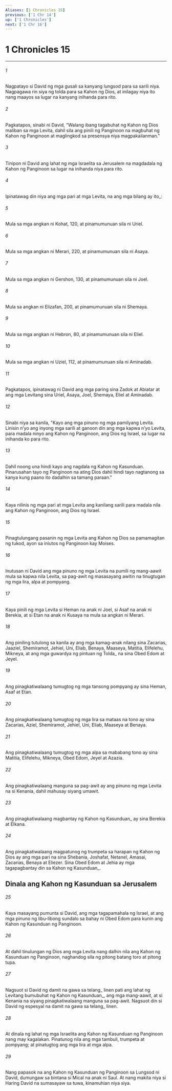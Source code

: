 ```yaml
---
Aliases: [1 Chronicles 15]
previous: ['1 Chr 14']
up: ['1 Chronicles']
next: ['1 Chr 16']
---
```

# 1 Chronicles 15

***






















###### 1 










Nagpatayo si David ng mga gusali sa kanyang lungsod para sa sarili niya. Nagpagawa rin siya ng tolda para sa Kahon ng Dios, at inilagay niya ito nang maayos sa lugar na kanyang inihanda para rito. 





















###### 2 










Pagkatapos, sinabi ni David, "Walang ibang tagabuhat ng Kahon ng Dios maliban sa mga Levita, dahil sila ang pinili ng Panginoon na magbuhat ng Kahon ng Panginoon at maglingkod sa presensya niya magpakailanman." 





















###### 3 










Tinipon ni David ang lahat ng mga Israelita sa Jerusalem na magdadala ng Kahon ng Panginoon sa lugar na inihanda niya para rito. 





















###### 4 










Ipinatawag din niya ang mga pari at mga Levita, na ang mga bilang ay ito_: 





















###### 5 










Mula sa mga angkan ni Kohat, 120, at pinamumunuan sila ni Uriel. 





















###### 6 










Mula sa mga angkan ni Merari, 220, at pinamumunuan sila ni Asaya. 





















###### 7 










Mula sa mga angkan ni Gershon, 130, at pinamumunuan sila ni Joel. 





















###### 8 










Mula sa angkan ni Elizafan, 200, at pinamumunuan sila ni Shemaya. 





















###### 9 










Mula sa mga angkan ni Hebron, 80, at pinamumunuan sila ni Eliel. 





















###### 10 










Mula sa mga angkan ni Uziel, 112, at pinamumunuan sila ni Aminadab. 





















###### 11 










Pagkatapos, ipinatawag ni David ang mga paring sina Zadok at Abiatar at ang mga Levitang sina Uriel, Asaya, Joel, Shemaya, Eliel at Aminadab. 





















###### 12 










Sinabi niya sa kanila, "Kayo ang mga pinuno ng mga pamilyang Levita. Linisin nʼyo ang inyong mga sarili at ganoon din ang mga kapwa nʼyo Levita, para madala ninyo ang Kahon ng Panginoon, ang Dios ng Israel, sa lugar na inihanda ko para rito. 





















###### 13 










Dahil noong una hindi kayo ang nagdala ng Kahon ng Kasunduan. Pinarusahan tayo ng Panginoon na ating Dios dahil hindi tayo nagtanong sa kanya kung paano ito dadalhin sa tamang paraan." 





















###### 14 










Kaya nilinis ng mga pari at mga Levita ang kanilang sarili para madala nila ang Kahon ng Panginoon, ang Dios ng Israel. 





















###### 15 










Pinagtulungang pasanin ng mga Levita ang Kahon ng Dios sa pamamagitan ng tukod, ayon sa iniutos ng Panginoon kay Moises. 





















###### 16 










Inutusan ni David ang mga pinuno ng mga Levita na pumili ng mang-aawit mula sa kapwa nila Levita, sa pag-awit ng masasayang awitin na tinugtugan ng mga lira, alpa at pompyang. 





















###### 17 










Kaya pinili ng mga Levita si Heman na anak ni Joel, si Asaf na anak ni Berekia, at si Etan na anak ni Kusaya na mula sa angkan ni Merari. 





















###### 18 










Ang piniling tutulong sa kanila ay ang mga kamag-anak nilang sina Zacarias, Jaaziel, Shemiramot, Jehiel, Uni, Eliab, Benaya, Maaseya, Matitia, Elifelehu, Mikneya, at ang mga guwardya ng pintuan ng Tolda_ na sina Obed Edom at Jeyel. 





















###### 19 










Ang pinagkatiwalaang tumugtog ng mga tansong pompyang ay sina Heman, Asaf at Etan. 





















###### 20 










Ang pinagkatiwalaang tumugtog ng mga lira sa mataas na tono ay sina Zacarias, Aziel, Shemiramot, Jehiel, Uni, Eliab, Maaseya at Benaya. 





















###### 21 










Ang pinagkatiwalaang tumugtog ng mga alpa sa mababang tono ay sina Matitia, Elifelehu, Mikneya, Obed Edom, Jeyel at Azazia. 





















###### 22 










Ang pinagkatiwalaang manguna sa pag-awit ay ang pinuno ng mga Levita na si Kenania, dahil mahusay siyang umawit. 





















###### 23 










Ang pinagkatiwalaang magbantay ng Kahon ng Kasunduan_ ay sina Berekia at Elkana. 





















###### 24 










Ang pinagkatiwalaang magpatunog ng trumpeta sa harapan ng Kahon ng Dios ay ang mga pari na sina Shebania, Joshafat, Netanel, Amasai, Zacarias, Benaya at Eliezer. Sina Obed Edom at Jehia ay mga tagapagbantay din sa Kahon ng Kasunduan_.

## Dinala ang Kahon ng Kasunduan sa Jerusalem 





















###### 25 










Kaya masayang pumunta si David, ang mga tagapamahala ng Israel, at ang mga pinuno ng libu-libong sundalo sa bahay ni Obed Edom para kunin ang Kahon ng Kasunduan ng Panginoon. 





















###### 26 










At dahil tinulungan ng Dios ang mga Levita nang dalhin nila ang Kahon ng Kasunduan ng Panginoon, naghandog sila ng pitong batang toro at pitong tupa. 





















###### 27 










Nagsuot si David ng damit na gawa sa telang_ linen pati ang lahat ng Levitang bumubuhat ng Kahon ng Kasunduan_, ang mga mang-aawit, at si Kenania na siyang pinagkatiwalaang manguna sa pag-awit. Nagsuot din si David ng espesyal na damit na gawa sa telang_ linen. 





















###### 28 










At dinala ng lahat ng mga Israelita ang Kahon ng Kasunduan ng Panginoon nang may kagalakan. Pinatunog nila ang mga tambuli, trumpeta at pompyang; at pinatugtog ang mga lira at mga alpa. 





















###### 29 










Nang papasok na ang Kahon ng Kasunduan ng Panginoon sa Lungsod ni David, dumungaw sa bintana si Mical na anak ni Saul. At nang makita niya si Haring David na sumasayaw sa tuwa, kinamuhian niya siya.
